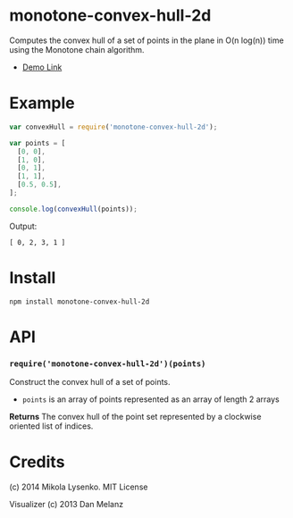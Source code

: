 # monotone-convex-hull-2d

Computes the convex hull of a set of points in the plane in O(n log(n)) time using the Monotone chain algorithm.

- [Demo Link](https://mikolalysenko.github.io/monotone-convex-hull-2d/visualizer/index.html)

# Example

```javascript
var convexHull = require('monotone-convex-hull-2d');

var points = [
  [0, 0],
  [1, 0],
  [0, 1],
  [1, 1],
  [0.5, 0.5],
];

console.log(convexHull(points));
```

Output:

```
[ 0, 2, 3, 1 ]
```

# Install

```
npm install monotone-convex-hull-2d
```

# API

### `require('monotone-convex-hull-2d')(points)`

Construct the convex hull of a set of points.

- `points` is an array of points represented as an array of length 2 arrays

**Returns** The convex hull of the point set represented by a clockwise oriented list of indices.

# Credits

(c) 2014 Mikola Lysenko. MIT License

Visualizer (c) 2013 Dan Melanz
